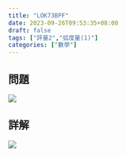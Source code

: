 ```yaml
---
title: "LOK73BPF"
date: 2023-09-26T09:53:35+08:00
draft: false
tags: ["評量2","弧度量(1)"]
categories: ["數學"]
---
```

<!--more-->

## 問題
<img src="/posts/solution/LOK73BPF-q.png">

## 詳解
<img src="/posts/solution/LOK73BPF-sol.png">
